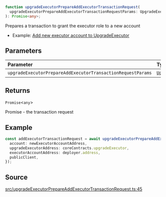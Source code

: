 ```ts
function upgradeExecutorPrepareAddExecutorTransactionRequest(
  upgradeExecutorPrepareAddExecutorTransactionRequestParams: UpgradeExecutorPrepareAddExecutorTransactionRequestParams,
): Promise<any>;
```

Prepares a transaction to grant the executor role to a new account

- Example: [Add new executor account to UpgradeExecutor](https://github.com/OffchainLabs/arbitrum-orbit-sdk/blob/main/examples/upgrade-executor-add-account/index.ts)

## Parameters

| Parameter                                                   | Type                                                                                                                                        | Description                                                                                                                               |
| :---------------------------------------------------------- | :------------------------------------------------------------------------------------------------------------------------------------------ | :---------------------------------------------------------------------------------------------------------------------------------------- |
| `upgradeExecutorPrepareAddExecutorTransactionRequestParams` | [`UpgradeExecutorPrepareAddExecutorTransactionRequestParams`](../type-aliases/UpgradeExecutorPrepareAddExecutorTransactionRequestParams.md) | [UpgradeExecutorPrepareAddExecutorTransactionRequestParams](../type-aliases/UpgradeExecutorPrepareAddExecutorTransactionRequestParams.md) |

## Returns

`Promise`\<`any`\>

Promise<PrepareTransactionRequestReturnType> - the transaction request

## Example

```ts
const addExecutorTransactionRequest = await upgradeExecutorPrepareAddExecutorTransactionRequest({
  account: newExecutorAccountAddress,
  upgradeExecutorAddress: coreContracts.upgradeExecutor,
  executorAccountAddress: deployer.address,
  publicClient,
});
```

## Source

[src/upgradeExecutorPrepareAddExecutorTransactionRequest.ts:45](https://github.com/OffchainLabs/arbitrum-orbit-sdk/blob/efea61c53fc08d3a6a336315cc447bc7613aada5/src/upgradeExecutorPrepareAddExecutorTransactionRequest.ts#L45)
